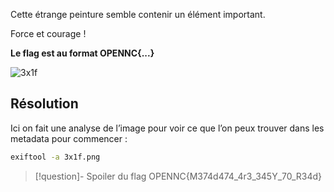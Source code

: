 
Cette étrange peinture semble contenir un élément important.

Force et courage !

**Le flag est au format OPENNC{...}**

![3x1f](../../../../attachements/3x1f.png)

## Résolution

Ici on fait une analyse de l’image pour voir ce que l’on peux trouver dans les metadata pour commencer :
```bash
exiftool -a 3x1f.png
```

>[!question]- Spoiler du flag
> OPENNC{M374d474_4r3_345Y_70_R34d}

